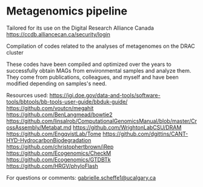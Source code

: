 # Metagenomics pipeline
Tailored for its use on the Digital Research Alliance Canada
https://ccdb.alliancecan.ca/security/login

Compilation of codes related to the analyses of metagenomes on the DRAC cluster

These codes have been compiled and optimized over the years to successfully obtain MAGs from environmental samples and analyze them. 
They come from publications, colleagues, and myself and have been modified depending on samples's need. 

Resources used:
https://jgi.doe.gov/data-and-tools/software-tools/bbtools/bb-tools-user-guide/bbduk-guide/
https://github.com/voutcn/megahit
https://github.com/BenLangmead/bowtie2
https://github.com/linsalrob/ComputationalGenomicsManual/blob/master/CrossAssembly/Metabat.md
https://github.com/WrightonLabCSU/DRAM
https://github.com/EngqvistLab/Tome
https://github.com/dgittins/CANT-HYD-HydrocarbonBiodegradation
https://github.com/christophertbrown/iRep
https://github.com/Ecogenomics/CheckM
https://github.com/Ecogenomics/GTDBTk
https://github.com/HRGV/phyloFlash

For questions or comments: gabrielle.scheffe1@ucalgary.ca
